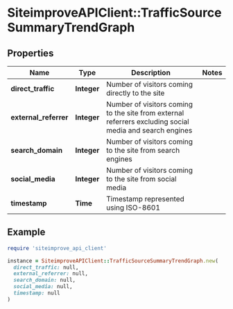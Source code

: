 # SiteimproveAPIClient::TrafficSourceSummaryTrendGraph

## Properties

| Name | Type | Description | Notes |
| ---- | ---- | ----------- | ----- |
| **direct_traffic** | **Integer** | Number of visitors coming directly to the site |  |
| **external_referrer** | **Integer** | Number of visitors coming to the site from external referrers excluding social media and search engines |  |
| **search_domain** | **Integer** | Number of visitors coming to the site from search engines |  |
| **social_media** | **Integer** | Number of visitors coming to the site from social media |  |
| **timestamp** | **Time** | Timestamp represented using ISO-8601 |  |

## Example

```ruby
require 'siteimprove_api_client'

instance = SiteimproveAPIClient::TrafficSourceSummaryTrendGraph.new(
  direct_traffic: null,
  external_referrer: null,
  search_domain: null,
  social_media: null,
  timestamp: null
)
```

